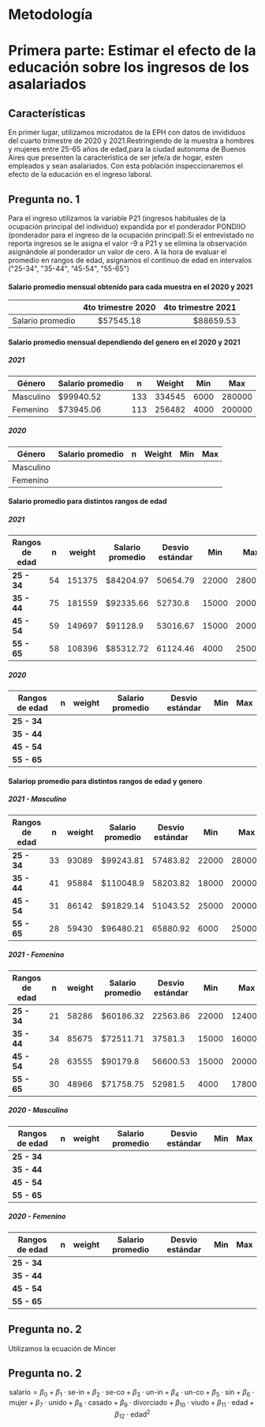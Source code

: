 # Metodología

# Primera parte: Estimar el efecto de la educación sobre los ingresos de los asalariados

## Características

En primer lugar, utilizamos microdatos de la EPH con datos de invididuos del cuarto trimestre de 2020 y 2021.Restringiendo de la muestra a hombres y mujeres entre 25-65 años de edad,para la ciudad autonoma de Buenos Aires que presenten la caracteristica de ser jefe/a de hogar, esten empleados y sean asalariados. Con esta población inspeccionaremos el efecto de la educación en el ingreso laboral.

## Pregunta no. 1

Para el ingreso utilizamos la variable P21 (ingresos habituales de la ocupación principal del individuo) expandida por el ponderador PONDIIO (ponderador para el ingreso de la ocupación principal).Si el entrevistado no reporta ingresos se le asigna el valor -9 a P21 y se elimina la observación asignándole al ponderador un valor de cero.
A la hora de evaluar el promedio en rangos de edad, asignamos el continuo de edad en intervalos ("25-34", "35-44", "45-54", "55-65")

#### Salario promedio mensual obtenido para cada muestra en el 2020 y 2021



|               | 4to trimestre 2020    | 4to trimestre 2021  |
| ------------- |:-------------:| -----:|
|Salario promedio | $57545.18 | $88659.53 |

#### Salario promedio mensual dependiendo del genero en el 2020 y 2021

##### 2021

|Género|Salario promedio|  n | Weight| Min |	Max |
|---|---|---|---|---|---|
|Masculino|$99940.52|133|334545|6000|	280000|
|Femenino|$73945.06|113|256482|4000|200000|

##### 2020
|Género|Salario promedio|  n | Weight| Min |	Max |
|---|---|---|---|---|---|
|Masculino|
|Femenino|

#### Salario promedio para distintos rangos de edad

##### 2021

|Rangos de edad|n|weight|Salario promedio|Desvio estándar| Min |Max
|---|---|---|---|---|---|---|
|**25 - 34**|54|	151375|	$84204.97|	50654.79|	22000|	280000|
|**35 - 44**| 75    |  181559  |  $92335.66 |   52730.8   |   15000 |    200000|
|**45 - 54**| 59     | 149697   |  $91128.9 |  53016.67  |    15000   |  200000|
|**55 - 65**|58   |   108396 |   $85312.72 |  61124.46   |    4000    | 250000|


##### 2020

|Rangos de edad|n|weight|Salario promedio|Desvio estándar| Min |Max
|---|---|---|---|---|---|---|
|**25 - 34**|
|**35 - 44**|
|**45 - 54**|
|**55 - 65**|


#### Salariop promedio para distintos rangos de edad y genero

##### 2021 - Masculino

|Rangos de edad|n|weight|Salario promedio|Desvio estándar| Min |Max
|---|---|---|---|---|---|---|
|**25 - 34**|33|       93089|    $99243.81   |57483.82|      22000   |  280000|
|**35 - 44**|41 |      95884 |   $110048.9  | 58203.82 |     18000  |   200000|
|**45 - 54**|31  |     86142  |  $91829.14 |  51043.52  |    25000 |    200000|
|**55 - 65**|28   |    59430   | $96480.21|   65880.92   |    6000|     250000|

##### 2021 - Femenino

|Rangos de edad|n|weight|Salario promedio|Desvio estándar| Min |Max
|---|---|---|---|---|---|---|
|**25 - 34**|  21 |      58286 |   $60186.32|   22563.86  |    22000|     124000|
|**35 - 44**| 34   |    85675 |   $72511.71  |  37581.3  |    15000   |  160000|
|**45 - 54**|28     |  63555 |    $90179.8   |56600.53  |    15000   |  200000|
|**55 - 65**| 30     |  48966  |  $71758.75   | 52981.5|       4000    | 178000|

##### 2020 - Masculino

|Rangos de edad|n|weight|Salario promedio|Desvio estándar| Min |Max
|---|---|---|---|---|---|---|
|**25 - 34**|
|**35 - 44**|
|**45 - 54**|
|**55 - 65**|

##### 2020 - Femenino

|Rangos de edad|n|weight|Salario promedio|Desvio estándar| Min |Max
|---|---|---|---|---|---|---|
|**25 - 34**|
|**35 - 44**|
|**45 - 54**|
|**55 - 65**|

## Pregunta no. 2
Utilizamos la ecuación de Mincer







## Pregunta no. 2

$$ \text{salario} = \beta_0 + \beta_1 \cdot \text{se-in} + \beta_{2} \cdot \text{se-co} + \beta_{3} \cdot \text{un-in} + \beta_{4} \cdot \text{un-co} + \beta_{5} \cdot \text{sin} + \beta_6 \cdot \text{mujer} + \beta_7 \cdot \text{unido} + \beta_8 \cdot \text{casado} + \beta_9 \cdot \text{divorciado} + \beta_{10} \cdot \text{viudo} + \beta_{11} \cdot \text{edad} + \beta_{12} \cdot \text{edad}^2 $$

